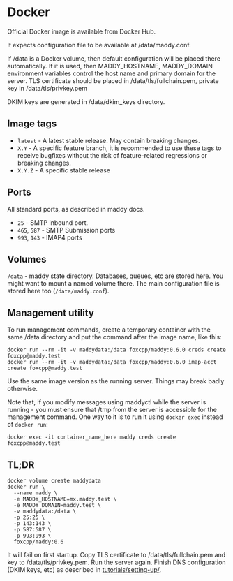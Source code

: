 # Docker

Official Docker image is available from Docker Hub.

It expects configuration file to be available at /data/maddy.conf.

If /data is a Docker volume, then default configuration will be placed there
automatically. If it is used, then MADDY_HOSTNAME, MADDY_DOMAIN environment 
variables control the host name and primary domain for the server. TLS
certificate should be placed in /data/tls/fullchain.pem, private key in
/data/tls/privkey.pem

DKIM keys are generated in /data/dkim_keys directory.

## Image tags

- `latest` - A latest stable release. May contain breaking changes.
- `X.Y` - A specific feature branch, it is recommended to use these tags to 
  receive bugfixes without the risk of feature-related regressions or breaking 
  changes.
- `X.Y.Z` - A specific stable release

## Ports

All standard ports, as described in maddy docs.

- `25` - SMTP inbound port.
- `465`, `587` - SMTP Submission ports
- `993`, `143` - IMAP4 ports

## Volumes

`/data` - maddy state directory. Databases, queues, etc are stored here. You 
might want to mount a named volume there. The main configuration file is stored 
here too (`/data/maddy.conf`).

## Management utility

To run management commands, create a temporary container with the same
/data directory and put the command after the image name, like this:

```
docker run --rm -it -v maddydata:/data foxcpp/maddy:0.6.0 creds create foxcpp@maddy.test
docker run --rm -it -v maddydata:/data foxcpp/maddy:0.6.0 imap-acct create foxcpp@maddy.test
```

Use the same image version as the running server. Things may break badly
otherwise.

Note that, if you modify messages using maddyctl while the server is running -
you must ensure that  /tmp from the server is accessible for the management
command. One way to it is to run it using `docker exec` instead of `docker run`:
```
docker exec -it container_name_here maddy creds create foxcpp@maddy.test
```

## TL;DR

```
docker volume create maddydata
docker run \
  --name maddy \
  -e MADDY_HOSTNAME=mx.maddy.test \
  -e MADDY_DOMAIN=maddy.test \
  -v maddydata:/data \
  -p 25:25 \
  -p 143:143 \
  -p 587:587 \
  -p 993:993 \
  foxcpp/maddy:0.6
```

It will fail on first startup. Copy TLS certificate to /data/tls/fullchain.pem 
and key to /data/tls/privkey.pem. Run the server again. Finish DNS configuration 
(DKIM keys, etc) as described in [tutorials/setting-up/](tutorials/setting-up/).